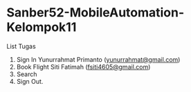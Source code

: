 # Sanber52-MobileAutomation-Kelompok11

List Tugas

1. Sign In      Yunurrahmat Primanto (yunurrahmat@gmail.com)
2. Book Flight  Siti Fatimah (fsiti4605@gmail.com)
3. Search
4. Sign Out.

